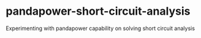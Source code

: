 # pandapower-short-circuit-analysis
Experimenting with pandapower capability on solving short circuit analysis
